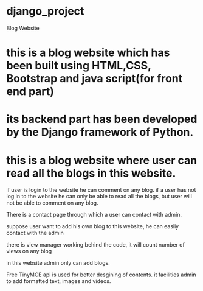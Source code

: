 # django_project
Blog Website 

# this is a blog website which has been built using HTML,CSS, Bootstrap and java script(for front end part)

# its backend part has been developed by the Django framework of Python.

# this is a blog website where user can read all the blogs in this website.

 if user is login to the website he can comment on any blog. if a user has not log in to the website he can only be able to read all the blogs, 
  but user will not be able to comment on any blog.

 There is a contact page through which a user can contact with admin.

 suppose user want to add his own blog to this website, he can easily contact with the admin

 there is view manager working behind the code, it will count number of views on any blog

 in this website admin only can add blogs.

 Free TinyMCE api is used for better desgining of contents. it facilities admin to add formatted text, images and videos.

